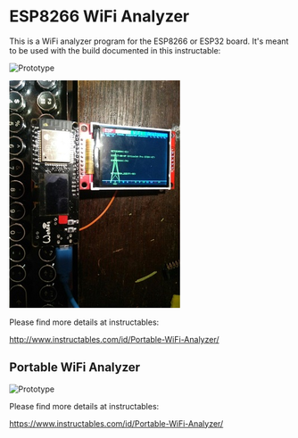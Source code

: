 # ESP8266 WiFi Analyzer
This is a WiFi analyzer program for the ESP8266 or ESP32 board. It's meant to be used with the build documented in this instructable:

![Prototype](https://cdn.instructables.com/FVQ/3G7N/J08EJ0QI/FVQ3G7NJ08EJ0QI.RECTANGLE1.jpg)

![UI](images/esp32.jpg)

Please find more details at instructables:

http://www.instructables.com/id/Portable-WiFi-Analyzer/

## Portable WiFi Analyzer

![Prototype](https://cdn.instructables.com/FJQ/YQH8/J5K61WV0/FJQYQH8J5K61WV0.RECTANGLE1.jpg)

Please find more details at instructables:

https://www.instructables.com/id/Portable-WiFi-Analyzer/
